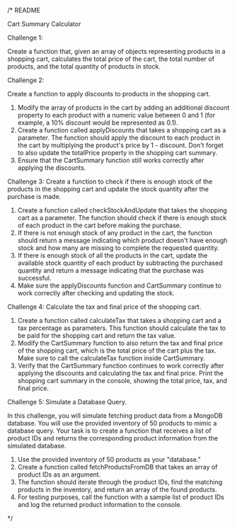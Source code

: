 /* README 

Cart Summary Calculator

Challenge 1:

Create a function that, given an array of objects representing products in a shopping cart, calculates the total price of the cart, the total number of products, and the total quantity of products in stock.

Challenge 2: 

Create a function to apply discounts to products in the shopping cart.

1. Modify the array of products in the cart by adding an additional discount property to each product with a numeric value between 0 and 1 (for example, a 10% discount would be represented as 0.1).
2. Create a function called applyDiscounts that takes a shopping cart as a parameter. The function should apply the discount to each product in the cart by multiplying the product's price by 1 - discount. Don't forget to also update the totalPrice property in the shopping cart summary.
3. Ensure that the CartSummary function still works correctly after applying the discounts.

Challenge 3: Create a function to check if there is enough stock of the products in the shopping cart and update the stock quantity after the purchase is made.

1. Create a function called checkStockAndUpdate that takes the shopping cart as a parameter. The function should check if there is enough stock of each product in the cart before making the purchase.
2. If there is not enough stock of any product in the cart, the function should return a message indicating which product doesn't have enough stock and how many are missing to complete the requested quantity.
3. If there is enough stock of all the products in the cart, update the available stock quantity of each product by subtracting the purchased quantity and return a message indicating that the purchase was successful.
4. Make sure the applyDiscounts function and CartSummary continue to work correctly after checking and updating the stock.

Challenge 4: Calculate the tax and final price of the shopping cart.

1. Create a function called calculateTax that takes a shopping cart and a tax percentage as parameters. This function should calculate the tax to be paid for the shopping cart and return the tax value.
2. Modify the CartSummary function to also return the tax and final price of the shopping cart, which is the total price of the cart plus the tax. Make sure to call the calculateTax function inside CartSummary.
3. Verify that the CartSummary function continues to work correctly after applying the discounts and calculating the tax and final price.
Print the shopping cart summary in the console, showing the total price, tax, and final price.

Challenge 5: Simulate a Database Query.

In this challenge, you will simulate fetching product data from a MongoDB database. You will use the provided inventory of 50 products to mimic a database query. Your task is to create a function that receives a list of product IDs and returns the corresponding product information from the simulated database.

1. Use the provided inventory of 50 products as your "database."
2. Create a function called fetchProductsFromDB that takes an array of product IDs as an argument.
3. The function should iterate through the product IDs, find the matching products in the inventory, and return an array of the found products.
4. For testing purposes, call the function with a sample list of product IDs and log the returned product information to the console.

*/
